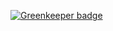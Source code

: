 
[![Greenkeeper badge](https://badges.greenkeeper.io/fisker/fisker-image.svg)](https://greenkeeper.io/)

